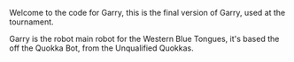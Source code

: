 Welcome to the code for Garry, this is the final version of Garry, used at the tournament.

Garry is the robot main robot for the Western Blue Tongues, it's based the off the Quokka Bot, from the Unqualified Quokkas.

